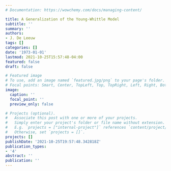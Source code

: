 ```yaml
---
# Documentation: https://wowchemy.com/docs/managing-content/

title: A Generalization of the Young-Whittle Model
subtitle: ''
summary: ''
authors:
- J. De Leeuw
tags: []
categories: []
date: '1973-01-01'
lastmod: 2021-10-25T15:57:48-04:00
featured: false
draft: false

# Featured image
# To use, add an image named `featured.jpg/png` to your page's folder.
# Focal points: Smart, Center, TopLeft, Top, TopRight, Left, Right, BottomLeft, Bottom, BottomRight.
image:
  caption: ''
  focal_point: ''
  preview_only: false

# Projects (optional).
#   Associate this post with one or more of your projects.
#   Simply enter your project's folder or file name without extension.
#   E.g. `projects = ["internal-project"]` references `content/project/deep-learning/index.md`.
#   Otherwise, set `projects = []`.
projects: []
publishDate: '2021-10-25T19:57:48.342818Z'
publication_types:
- '4'
abstract: ''
publication: ''
---
```

